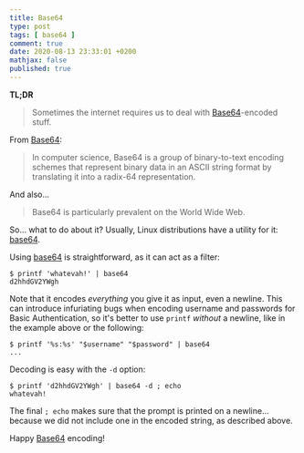 ```yaml
---
title: Base64
type: post
tags: [ base64 ]
comment: true
date: 2020-08-13 23:33:01 +0200
mathjax: false
published: true
---
```


**TL;DR**

> Sometimes the internet requires us to deal with
> [Base64][Base64-wp]-encoded stuff.

From [Base64][Base64-wp]:

> In computer science, Base64 is a group of binary-to-text encoding
> schemes that represent binary data in an ASCII string format by
> translating it into a radix-64 representation.

And also...

> Base64 is particularly prevalent on the World Wide Web.

So... what to do about it? Usually, Linux distributions have a utility
for it: [base64][].

Using [base64][] is straightforward, as it can act as a filter:

```shell
$ printf 'whatevah!' | base64
d2hhdGV2YWgh
```

Note that it encodes *everything* you give it as input, even a newline.
This can introduce infuriating bugs when encoding username and passwords
for Basic Authentication, so it's better to use `printf` *without* a
newline, like in the example above or the following:

```shell
$ printf '%s:%s' "$username" "$password" | base64
...
```

Decoding is easy with the `-d` option:

```
$ printf 'd2hhdGV2YWgh' | base64 -d ; echo
whatevah!
```

The final `; echo` makes sure that the prompt is printed on a newline...
because we did not include one in the encoded string, as described
above.

Happy [Base64][Base64-wp] encoding!


[Base64-wp]: https://en.wikipedia.org/wiki/Base64
[base64]: https://linux.die.net/man/1/base64
